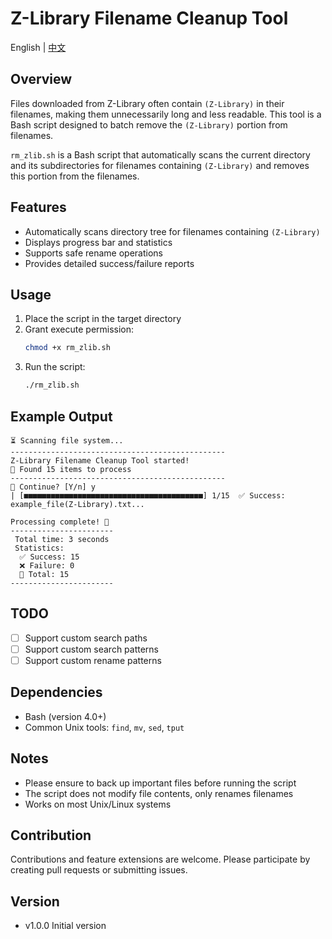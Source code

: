 # Z-Library Filename Cleanup Tool

English | [中文](README_CN.md)

## Overview

Files downloaded from Z-Library often contain `(Z-Library)` in their filenames, making them unnecessarily long and less readable. This tool is a Bash script designed to batch remove the `(Z-Library)` portion from filenames.

`rm_zlib.sh` is a Bash script that automatically scans the current directory and its subdirectories for filenames containing `(Z-Library)` and removes this portion from the filenames.

## Features

- Automatically scans directory tree for filenames containing `(Z-Library)`
- Displays progress bar and statistics
- Supports safe rename operations
- Provides detailed success/failure reports

## Usage

1. Place the script in the target directory
2. Grant execute permission:
   ```bash
   chmod +x rm_zlib.sh
   ```
3. Run the script:
   ```bash
   ./rm_zlib.sh
   ```

## Example Output

```
⏳ Scanning file system...
------------------------------------------------
Z-Library Filename Cleanup Tool started!
📂 Found 15 items to process
------------------------------------------------
🚀 Continue? [Y/n] y
| [■■■■■■■■■■■■■■■■■■■■■■■■■■■■■■■■■■■■■■■■] 1/15  ✅ Success: example_file(Z-Library).txt...

Processing complete! 🎉
-----------------------
 Total time: 3 seconds
 Statistics:
  ✅ Success: 15
  ❌ Failure: 0
  📂 Total: 15
-----------------------
```

## TODO
- [ ] Support custom search paths
- [ ] Support custom search patterns
- [ ] Support custom rename patterns

## Dependencies

- Bash (version 4.0+)
- Common Unix tools: `find`, `mv`, `sed`, `tput`

## Notes

- Please ensure to back up important files before running the script
- The script does not modify file contents, only renames filenames
- Works on most Unix/Linux systems

## Contribution

Contributions and feature extensions are welcome. Please participate by creating pull requests or submitting issues.

## Version

- v1.0.0 Initial version